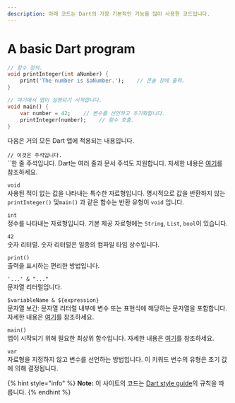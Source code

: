 ```yaml
---
description: 아래 코드는 Dart의 가장 기본적인 기능을 많이 사용한 코드입니다.
---
```


# A basic Dart program

```dart
// 함수 정의.
void printInteger(int aNumber) {
    print('The number is $aNumber.');    // 콘솔 창에 출력.
}

// 여기에서 앱이 실행되기 시작합니다.
void main() {
    var number = 42;    // 변수를 선언하고 초기화합니다.
    printInteger(number);    // 함수 호출.
}
```

다음은 거의 모든 Dart 앱에 적용되는 내용입니다.

`// 이것은 주석입니다.`\
``한 줄 주석입니다. Dart는 여러 줄과 문서 주석도 지원합니다. 자세한 내용은 [여기](https://dart.dev/guides/language/language-tour#comments)를 참조하세요.

`void`\
사용된 적이 없는 값을 나타내는 특수한 자료형입니다. 명시적으로 값을 반환하지 않는 `printInteger()` 및`main()` 과 같은 함수는 반환 유형이 `void` 입니다.

`int`\
정수를 나타내는 자료형입니다. 기본 제공 자료형에는 `String`, `List`, `bool`이 있습니다.

`42`\
숫자 리터럴. 숫자 리터럴은 일종의 컴파일 타임 상수입니다.

`print()`\
출력을 표시하는 편리한 방법입니다.

`'...' & "..."`\
문자열 리터럴입니다.

`$variableName & ${expression}`\
문자열 보간: 문자열 리터럴 내부에 변수 또는 표현식에 해당하는 문자열을 포함합니다. 자세한 내용은 [여기](https://dart.dev/guides/language/language-tour#strings)를 참조하세요.

`main()`\
앱이 시작되기 위해 필요한 최상위 함수입니다. 자세한 내용은 [여기](https://dart.dev/guides/language/language-tour#the-main-function)를 참조하세요.

`var`\
자료형을 지정하지 않고 변수를 선언하는 방법입니다. 이 키워드 변수의 유형은 초기 값에 의해 결정됩니다.

{% hint style="info" %}
**Note:** 이 사이트의 코드는 [Dart style guide](https://dart.dev/guides/language/effective-dart/style)의 규칙을 따릅니다.
{% endhint %}

